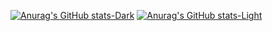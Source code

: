 [![Anurag's GitHub stats-Dark](https://github-readme-stats.vercel.app/api?username=enorodev&show_icons=true&theme=dark#gh-dark-mode-only)](https://github.com/anuraghazra/github-readme-stats#gh-dark-mode-only)
[![Anurag's GitHub stats-Light](https://github-readme-stats.vercel.app/api?username=enorodev&show_icons=true&theme=default#gh-light-mode-only)](https://github.com/anuraghazra/github-readme-stats#gh-light-mode-only)
